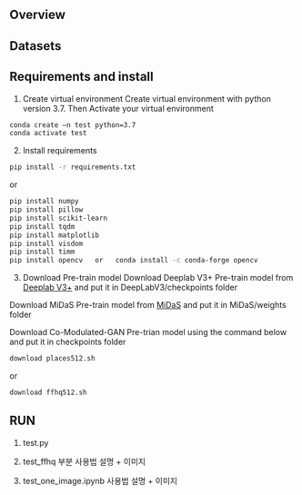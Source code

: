 ## Overview


## Datasets


## Requirements and install
1. Create virtual environment
Create virtual environment with python version 3.7. Then Activate your virtual environment
```bash
conda create –n test python=3.7
conda activate test
```

2. Install requirements
```bash
pip install -r requirements.txt
```
or
```bash
pip install numpy
pip install pillow
pip install scikit-learn
pip install tqdm
pip install matplotlib
pip install visdom
pip install timm
pip install opencv   or   conda install -c conda-forge opencv
```

3. Download Pre-train model
Download Deeplab V3+ Pre-train model from [Deeplab V3+](https://github.com/VainF/DeepLabV3Plus-Pytorch) and put it in DeepLabV3/checkpoints folder

Download MiDaS Pre-train model from [MiDaS](https://github.com/isl-org/MiDaS) and put it in MiDaS/weights folder

Download Co-Modulated-GAN Pre-trian model using the command below and put it in checkpoints folder
```bash
download places512.sh
```
or
```bash
download ffhq512.sh
```

## RUN
1. test.py



2. test_ffhq 부분 사용법 설명 + 이미지



3. test_one_image.ipynb 사용법 설명 + 이미지


